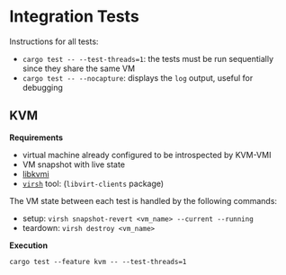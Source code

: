 # Integration Tests

Instructions for all tests:
- `cargo test -- --test-threads=1`: the tests must be run sequentially since they share the same VM
- `cargo test -- --nocapture`: displays the `log` output, useful for debugging

## KVM

**Requirements**
- virtual machine already configured to be introspected by KVM-VMI
- VM snapshot with live state
- [libkvmi](https://github.com/bitdefender/libkvmi)
- [`virsh`](https://libvirt.org/manpages/virsh.html) tool: (`libvirt-clients` package)

The VM state between each test is handled by the following commands:
- setup: `virsh snapshot-revert <vm_name> --current --running`
- teardown: `virsh destroy <vm_name>`

**Execution**

~~~
cargo test --feature kvm -- --test-threads=1
~~~
